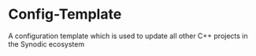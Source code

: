 # Config-Template
A configuration template which is used to update all other C++ projects in the Synodic ecosystem

